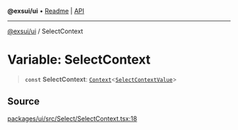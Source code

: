 **@exsui/ui** • [Readme](../README.md) \| [API](../globals.md)

***

[@exsui/ui](../README.md) / SelectContext

# Variable: SelectContext

> **`const`** **SelectContext**: [`Context`](../-internal-/interfaces/Context.md)\<[`SelectContextValue`](../interfaces/SelectContextValue.md)\>

## Source

[packages/ui/src/Select/SelectContext.tsx:18](https://github.com/dirheimerb/exsui/blob/c97dab6/packages/ui/src/Select/SelectContext.tsx#L18)
